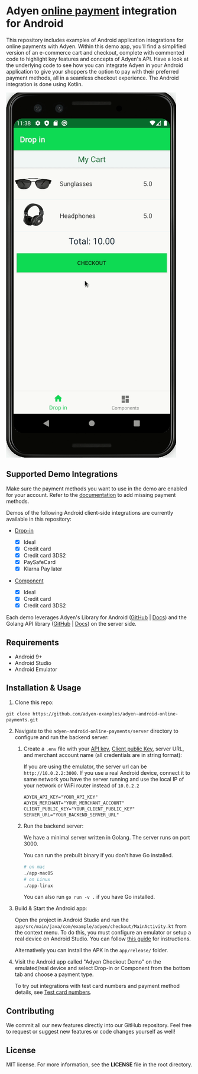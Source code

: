 # Adyen [online payment](https://docs.adyen.com/checkout) integration for Android

This repository includes examples of Android application integrations for online payments with Adyen. Within this demo app, you'll find a simplified version of an e-commerce cart and checkout, complete with commented code to highlight key features and concepts of Adyen's API. Have a look at the underlying code to see how you can integrate Adyen in your Android application to give your shoppers the option to pay with their preferred payment methods, all in a seamless checkout experience. The Android integration is done using Kotlin.

![Card checkout demo](./cardcheckout.gif)

## Supported Demo Integrations

Make sure the payment methods you want to use in the demo are enabled for your account. Refer to the [documentation](https://docs.adyen.com/payment-methods#add-payment-methods-to-your-account) to add missing payment methods.

Demos of the following Android client-side integrations are currently available in this repository:

- [Drop-in](https://docs.adyen.com/checkout/drop-in-web)

  - [x] Ideal
  - [x] Credit card
  - [x] Credit card 3DS2
  - [x] PaySafeCard
  - [x] Klarna Pay later

- [Component](https://docs.adyen.com/checkout/components-web)
  - [x] Ideal
  - [x] Credit card
  - [x] Credit card 3DS2

Each demo leverages Adyen's Library for Android ([GitHub](https://github.com/Adyen/adyen-android) | [Docs](https://docs.adyen.com/checkout/android)) and the Golang API library ([GitHub](https://github.com/Adyen/adyen-go-api-library) | [Docs](https://docs.adyen.com/development-resources/libraries#go)) on the server side.

## Requirements

- Android 9+
- Android Studio
- Android Emulator

## Installation & Usage

1. Clone this repo:

```
git clone https://github.com/adyen-examples/adyen-android-online-payments.git
```

2. Navigate to the `adyen-android-online-payments/server` directory to configure and run the backend server:

   1. Create a `.env` file with your [API key](https://docs.adyen.com/user-management/how-to-get-the-api-key), [Client public Key](https://docs.adyen.com/checkout/android/drop-in#get-your-client-encryption-public-key), server URL, and merchant account name (all credentials are in string format):

      If you are using the emulator, the server url can be `http://10.0.2.2:3000`. If you use a real Android device, connect it to same network you have the server running and use the local IP of your network or WiFi router instead of `10.0.2.2`

      ```
      ADYEN_API_KEY="YOUR_API_KEY"
      ADYEN_MERCHANT="YOUR_MERCHANT_ACCOUNT"
      CLIENT_PUBLIC_KEY="YOUR_CLIENT_PUBLIC_KEY"
      SERVER_URL="YOUR_BACKEND_SERVER_URL"
      ```

   2. Run the backend server:

      We have a minimal server written in Golang. The server runs on port 3000.

      You can run the prebuilt binary if you don't have Go installed.

      ```bash
      # on mac
      ./app-macOS
      # on Linux
      ./app-linux
      ```

      You can also run `go run -v .` if you have Go installed.

3. Build & Start the Android app:

   Open the project in Android Studio and run the `app/src/main/java/com/example/adyen/checkout/MainActivity.kt` from the context menu. To do this, you must configure an emulator or setup a real device on Android Studio. You can follow [this guide](https://developer.android.com/training/basics/firstapp/running-app) for instructions.

   Alternatively you can install the APK in the `app/release/` folder.

4. Visit the Android app called "Adyen Checkout Demo" on the emulated/real device and select Drop-in or Component from the bottom tab and choose a payment type.

   To try out integrations with test card numbers and payment method details, see [Test card numbers](https://docs.adyen.com/development-resources/test-cards/test-card-numbers).

## Contributing

We commit all our new features directly into our GitHub repository. Feel free to request or suggest new features or code changes yourself as well!

## License

MIT license. For more information, see the **LICENSE** file in the root directory.
